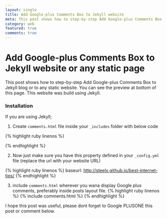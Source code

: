 ```yaml
---
layout: single
title: Add Google-plus Comments Box to Jekyll website
meta: This post shows how to step-by-step Add Google-plus Comments Box to Jekyll blog or to any static website.
category: web
featured: true
comments: true
---
```


# Add Google-plus Comments Box to Jekyll website or any static page

This post shows how to step-by-step Add Google-plus Comments Box to Jekyll blog or to any static website. You can see the preview at bottom of this page. This website was build using Jekyll.

### Installation

If you are using Jekyll;

1. Create `comments.html` file inside your `_includes` folder with below code

{% highlight ruby linenos %}
  <script src="https://apis.google.com/js/plusone.js"></script>
  <div class="g-comments"
      data-href="{{site.baseurl}}{{page.url}}"
      data-width="642"
      data-first_party_property="BLOGGER"
      data-view_type="FILTERED_POSTMOD">
  </div>
{% endhighlight %}


2. Now just make sure you have this property defined in your `_config.yml` file (replace the url with your website URL)

{% highlight ruby linenos %}
baseurl: http://steelx.github.io/best-internet-tips/
{% endhighlight %}


3. include `comments.html` wherever you wana display Google plus comments, preferably inside posts layout file.
{% highlight ruby linenos %}
  {% include comments.html %}
{% endhighlight %}

I hope this post was useful, please dont forget to Google PLUSONE this post or comment below.